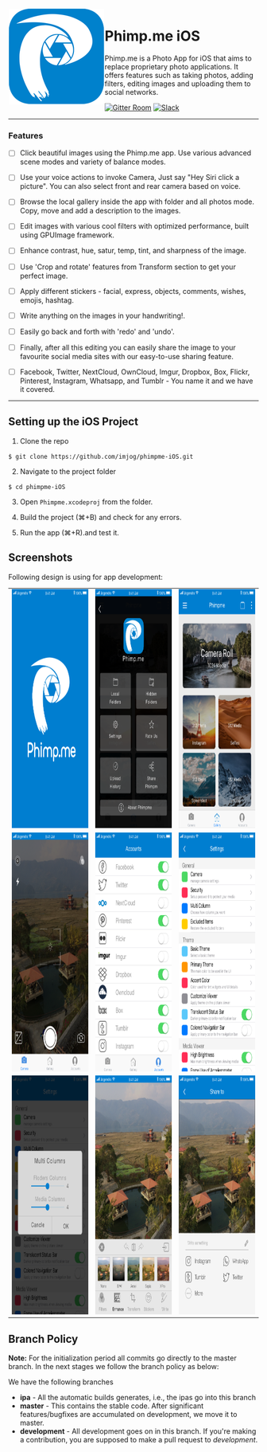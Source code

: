 <img src="/docs/_static/phimpme-logo.png" align="left" hspace="1" vspace="1">

# Phimp.me iOS

Phimp.me is a Photo App for iOS that aims to replace proprietary photo applications. It offers features such as taking photos, adding filters, editing images and uploading them to social networks.

[![Gitter Room](https://img.shields.io/badge/gitter-join%20chat%20%E2%86%92-blue.svg)](https://gitter.im/fossasia/phimpme)
[![Slack](https://img.shields.io/badge/slack-join%20chat%20%E2%86%92-e01563.svg)](http://fossasia.slack.com)

---

### Features
- [ ] Click beautiful images using the Phimp.me app. Use various advanced scene modes and variety of balance modes.

- [ ] Use your voice actions to invoke Camera, Just say "Hey Siri click a picture". You can also select front and rear camera based on voice.

- [ ] Browse the local gallery inside the app with folder and all photos mode. Copy, move and add a description to the images.

- [ ] Edit images with various cool filters with optimized performance, built using GPUImage framework.

- [ ] Enhance contrast, hue, satur, temp, tint, and sharpness of the image.

- [ ] Use 'Crop and rotate' features from Transform section to get your perfect image.

- [ ] Apply different stickers - facial, express, objects, comments, wishes, emojis, hashtag.

- [ ] Write anything on the images in your handwriting!.

- [ ] Easily go back and forth with 'redo' and 'undo'.

- [ ] Finally, after all this editing you can easily share the image to your favourite social media sites with our easy-to-use sharing feature.

- [ ] Facebook, Twitter, NextCloud, OwnCloud, Imgur, Dropbox, Box, Flickr, Pinterest, Instagram, Whatsapp, and Tumblr - You name it and we have it covered.

---

## Setting up the iOS Project

1. Clone the repo
```
$ git clone https://github.com/imjog/phimpme-iOS.git
```


2. Navigate to the project folder
```
$ cd phimpme-iOS
```

3. Open `Phimpme.xcodeproj` from the folder.

4. Build the project (⌘+B) and check for any errors.

5. Run the app (⌘+R).and test it.

## Screenshots
Following design is using for app development:
<table>
  <tr>
    <td><img src="docs/_static/SplashScreen.png" height = "480" width="270"></td>
    <td><img src="docs/_static/MenuScreen.png" height = "480" width="270"></td>
    <td><img src="docs/_static/GalleryScreen.png" height = "480" width="270"></td>
  </tr>
  <tr>
    <td><img src="docs/_static/CameraScreen.png" height = "480" width="270"></td>
    <td><img src="docs/_static/AccountsScreen.png" height = "480" width="270"></td>
    <td><img src="docs/_static/SettingsScreen.png" height = "480" width="270"></td>
  </tr>
  <tr>
    <td><img src="docs/_static/AlertScreen.png" height = "480" width="270"></td>
    <td><img src="docs/_static/EditingScreen.png" height = "480" width="270"></td>
    <td><img src="docs/_static/ShareScreen.png" height = "480" width="270"></td>
  </tr>
</table>

## Branch Policy

**Note:** For the initialization period all commits go directly to the master branch. In the next stages we follow the branch policy as below:

We have the following branches
* **ipa** - 
All the automatic builds generates, i.e., the ipas go into this branch
* **master** - 
This contains the stable code. After significant features/bugfixes are accumulated on development, we move it to master.
* **development** - 
All development goes on in this branch. If you're making a contribution,
you are supposed to make a pull request to _development_.
